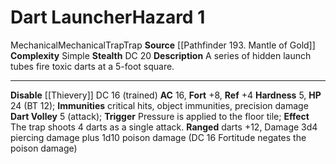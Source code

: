 ﻿---
ac: '16'
all_resistance: null
complexity: Simple
element: null
fortitude: '+8'
hardness: 5 Hardness
hazard_type: Trap
hp: 24 (BT 12)
id: '399'
immunity:
- critical hits
- object immunities
- precision damage
level: '1'
name: Dart Launcher
rarity: Common
reflex: '+4'
resistance: null
school: null
source: '[[DATABASE/source/Pathfinder 193. Mantle of Gold|Pathfinder #193: Mantle
  of Gold]]'
trait:
- '[[DATABASE/trait/Mechanical|Mechanical]]'
- '[[DATABASE/trait/Mechanical|Mechanical]]'
- '[[DATABASE/trait/Trap|Trap]]'
- '[[DATABASE/trait/Trap|Trap]]'
type: Hazard
weakness: null
will: null

---
# Dart Launcher<span class="item-type">Hazard 1</span>

<span class="item-trait">Mechanical</span><span class="item-trait">Mechanical</span><span class="item-trait">Trap</span><span class="item-trait">Trap</span>
**Source** [[Pathfinder 193. Mantle of Gold]]
**Complexity** Simple
**Stealth** DC 20
**Description** A series of hidden launch tubes fire toxic darts at a 5-foot square.

---
**Disable** [[Thievery]] DC 16 (trained)
**AC** 16, **Fort** +8, **Ref** +4
**Hardness** 5, **HP** 24 (BT 12); **Immunities** critical hits, object immunities, precision damage
**Dart Volley** <span class="action-icon">5</span> (attack); **Trigger** Pressure is applied to the floor tile; **Effect** The trap shoots 4 darts as a single attack. **Ranged** darts +12, Damage 3d4 piercing damage plus 1d10 poison damage (DC 16 Fortitude negates the poison damage)